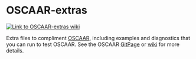 OSCAAR-extras
=============

[![Link to OSCAAR-extras wiki](http://www.astro.umd.edu/~bmorris3/oscaar/extrasReadme.png)](https://github.com/OSCAAR/OSCAAR-extras/wiki)




Extra files to compliment [OSCAAR](https://github.com/OSCAAR/OSCAAR), including examples and diagnostics that you can run to test OSCAAR. See the OSCAAR [GitPage](http://oscaar.github.io/) or [wiki](https://github.com/OSCAAR/OSCAAR/wiki) for more details.
